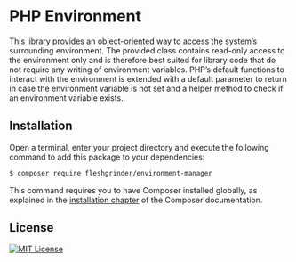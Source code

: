 # PHP Environment
This library provides an object-oriented way to access the system’s surrounding environment. The provided class contains
 read-only access to the environment only and is therefore best suited for library code that do not require any writing
 of environment variables. PHP’s default functions to interact with the environment is extended with a default parameter
 to return in case the environment variable is not set and a helper method to check if an environment variable exists.

## Installation
Open a terminal, enter your project directory and execute the following command to add this package to your
 dependencies:

```bash
$ composer require fleshgrinder/environment-manager
```

This command requires you to have Composer installed globally, as explained in the
 [installation chapter](https://getcomposer.org/doc/00-intro.md) of the Composer documentation.

## License
[![MIT License](https://upload.wikimedia.org/wikipedia/commons/thumb/c/c3/License_icon-mit.svg/48px-License_icon-mit.svg.png)](https://opensource.org/licenses/MIT)
